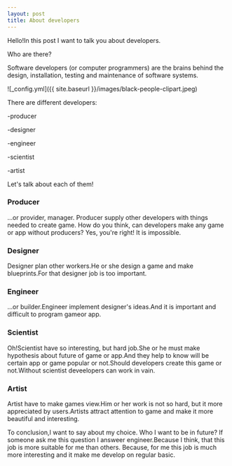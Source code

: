 ```yaml
---
layout: post
title: About developers
---
```


Hello!In this post I want to talk you about developers. 

Who are there?

Software developers (or computer programmers) are the brains behind the design, installation, testing and maintenance of software systems.

![_config.yml]({{ site.baseurl }}/images/black-people-clipart.jpeg)

There are different developers:

-producer

-designer

-engineer

-scientist

-artist

Let's talk about each of them!

### Producer

...or provider, manager. Producer supply other developers with things needed to create game. How do you think, can developers make any game or app without producers? Yes, you're right! It is impossible.

### Designer

Designer plan other workers.He or she design a game and make blueprints.For that designer job is too important.

### Engineer

...or builder.Engineer implement designer's ideas.And it is important and difficult to program gameor app.

### Scientist

Oh!Scientist have so interesting, but hard job.She or he must make hypothesis about future of game or app.And they help to know will be certain app or game popular or not.Should developers create this game or not.Without scientist deveelopers can work in vain.

### Artist

Artist have to make games view.Him or her work is not so hard, but it more appreciated by users.Artists attract attention to game and make it more beautiful and interesting.

To conclusion,I want to say about my choice. Who I want to be in future? If someone ask me this question I answeer engineer.Because I think, that this job is more suitable for me than others. Because, for me this job is much more interesting and it make me develop on regular basic.
